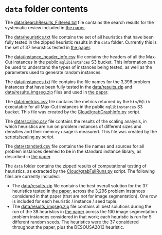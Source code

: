 # `data` folder contents

The [data/SearchResults_Filtered.txt](SearchResults_Filtered.txt) file contains the search results for the systematic review included in [the paper](../paper/SECM_final.pdf).

The [data/heuristics.txt](heuristics.txt) file contains the set of all heuristics that have been fully tested in the zipped heuristic results in the `data` folder. Currently this is the set of 37 heuristics tested in [the paper](../paper/SECM_final.pdf).

The [data/instance_header_info.csv](instance_header_info.csv) file contains the headers of all the Max-Cut instances in the public `mqlibinstances` S3 bucket. This information can be used to understand the types of instances being tested, as well as the parameters used to generate random instances.

The [data/instances.txt](instances.txt) file contains the file names for the 3,396 problem instances that have been fully tested in the [data/results.zip](results.zip) and [data/results_imgseg.zip](results_imgseg.zip) files and used in [the paper](../paper/SECM_final.pdf).

The [data/metrics.csv](metrics.csv) file contains the metrics returned by the `bin/MQLib` executable for all Max-Cut instances in the public `mqlibinstances` S3 bucket. This file was created by the [Cloud/grabGraphInfo.py](../Cloud/grabGraphInfo.py) script.

The [data/scaling.csv](scaling.csv) file contains the results of the scaling analysis, in which heuristics are run on problem instances of different sizes and densities and their memory usage is measured. This file was created by the [scripts/scaling.py](scripts/scaling.py) script.

The [data/standard.csv](standard.csv) file contains the file names and sources for all problem instances deemed to be in the standard instance library, as described in [the paper](../paper/SECM_final.pdf).

The `data` folder contains the zipped results of computational testing of heuristics, as extracted by the [Cloud/grabFullRuns.py](../Cloud/grabFullRuns.py) script. The following files are currently included:

* The [data/results.zip](results.zip) file contains the best overall solution for the 37 heuristics tested in [the paper](../paper/SECM_final.pdf), across the 3,296 problem instances considered in that paper (that are not for image segmentation). One row is included for each heuristic / instance / seed tuple.
* The [data/results_imgseg.zip](results_imgseg.zip) file contains all best solutions during the run of the 38 heuristics in [the paper](../paper/SECM_final.pdf) across the 100 image segmentation problem instances considered in that work; each heuristic is run for 5 different random seeds. The heuristics were the 37 considered throughout the paper, plus the DESOUSA2013 heuristic.
